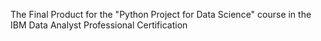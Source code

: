 The Final Product for the "Python Project for Data Science" course in the IBM Data Analyst Professional Certification

